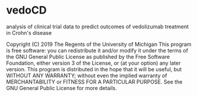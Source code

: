 # vedoCD
analysis of clinical trial data to predict outcomes of vedolizumab treatment in Crohn's disease

Copyright (C) 2019 The Regents of the University of Michigan
This program is free software: you can redistribute it and/or modify it under the terms of the GNU General Public License as published by the Free Software Foundation, either version 3 of the License, or (at your option) any later version.
This program is distributed in the hope that it will be useful, but WITHOUT ANY WARRANTY; without even the implied warranty of MERCHANTABILITY or FITNESS FOR A PARTICULAR PURPOSE. See the GNU General Public License for more details.
